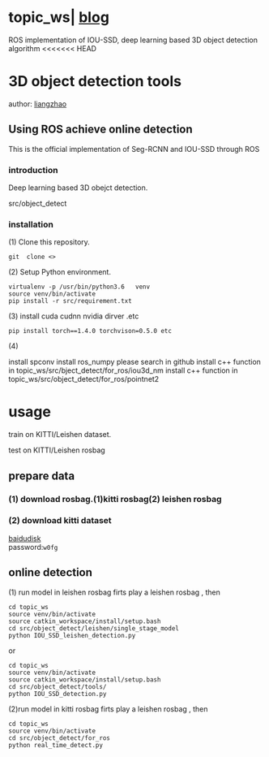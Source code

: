 # topic_ws| [blog](https://blog.csdn.net/liang_shuaige/article/details/114854061?spm=1001.2014.3001.5501)
ROS implementation of IOU-SSD, deep learning based 3D object detection algorithm 
<<<<<<< HEAD


# 3D object detection tools
 author: [liangzhao](https://github.com/liangzhao123)
## Using ROS achieve online detection    
This is the official implementation of Seg-RCNN and IOU-SSD through  ROS

### introduction 
Deep learning based 3D obejct detection.


src/object_detect
### installation 
(1) Clone this repository.
```
git  clone <>
```
(2) Setup Python environment.
```
virtualenv -p /usr/bin/python3.6   venv
source venv/bin/activate 
pip install -r src/requirement.txt 
```
(3) install cuda cudnn nvidia dirver .etc
```
pip install torch==1.4.0 torchvison=0.5.0 etc 
```
(4) 

install spconv 
install ros_numpy please search in github
install c++ function in topic_ws/src/bject_detect/for_ros/iou3d_nm
install c++ function in topic_ws/src/object_detect/for_ros/pointnet2

# usage
train on KITTI/Leishen dataset.

test on KITTI/Leishen rosbag
## prepare data
### (1) download rosbag.(1)kitti rosbag(2) leishen rosbag

### (2) download kitti dataset
[baidudisk](https://pan.baidu.com/s/1lDRciFN2HLREZVaE6E2Brg)   
password:`w0fg`
## online detection
(1) run model in leishen rosbag
firts play a leishen rosbag , then 
```
cd topic_ws
source venv/bin/activate
source catkin_workspace/install/setup.bash
cd src/object_detect/leishen/single_stage_model
python IOU_SSD_leishen_detection.py
```
or
```
cd topic_ws
source venv/bin/activate
source catkin_workspace/install/setup.bash
cd src/object_detect/tools/
python IOU_SSD_detection.py 
```

(2)run model in kitti rosbag
firts play a leishen rosbag , then
```
cd topic_ws
source venv/bin/activate
cd src/object_detect/for_ros
python real_time_detect.py
```


